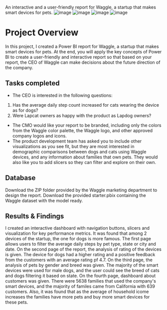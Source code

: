 An interactive and a user-friendly report for Waggle, a startup that makes smart devices for pets. 
![image](https://github.com/Dzhoniq/data-analytics-portfolio/assets/64640862/c2ff37b4-01d2-4b4e-a3f2-5fb67a90fbd8)
![image](https://github.com/Dzhoniq/data-analytics-portfolio/assets/64640862/f62db656-5fa7-4f42-b3f9-4a13e5374239)
![image](https://github.com/Dzhoniq/data-analytics-portfolio/assets/64640862/b9547fd2-97b8-4521-81d2-e9f4c1bb0baa)
![image](https://github.com/Dzhoniq/data-analytics-portfolio/assets/64640862/01c294fa-3b99-47ff-baa0-1dfdb5ec1b4d)

# Project Overview
In this project, I created a Power BI report for Waggle, a startup that makes smart devices for pets. 
At the end, you will apply the key concepts of Power BI to create a user-friendly and interactive report so that based on your report,
the CEO of Waggle can make decisions about the future direction of the company.

## Tasks completed
- The CEO is interested in the following questions:
1. Has the average daily step count increased for cats wearing the device as for dogs?
2. Were Lapcat owners as happy with the product as Lapdog owners?
- The CMO would like your report to be branded, including only the colors from the Waggle color palette, the Waggle logo, and other approved company logos and icons.
- The product development team has asked you to include other visualizations as you see fit, but they are most interested in demographic comparisons between dogs and cats using Waggle devices, and any information about families that own pets. They would also like you to add slicers so they can filter and explore on their own.

## Database
Download the ZIP folder provided by the Waggle marketing department to design the report. Download the provided starter.pbix containing the Waggle dataset with the model ready.

## Results & Findings 
I created an interactive dashboard with navigation buttons, slicers and visualization for key performance metrics. It was found that among 2 devices of the startup, the one for dogs is more famous. The first page allows users to filter the average daily steps by pet type, state or city and date. On the second page of the report, the analysis of rating of the devices is given. The device for dogs had a higher rating and a positive feedback from the customers with an average rating pf 4.7. On the third page, the analysis of pets by gender and breed was given. The majority of the smart devices were used for male dogs, and the user could see the breed of cats and dogs filtering it based on state. On the fourth page, dashboard about customers was given. There were 5638 families that used the company's smart devices, and the majority of familes came from California  with 639 customers. Also, it was found that as the average of household icome increases the families have more pets and buy more smart devices for these pets. 
